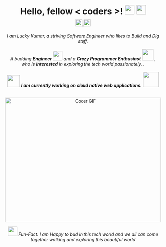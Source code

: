 <h1 align="center"><b>Hello, fellow &lt coders &gt! </b><img src="https://github.com/TheDudeThatCode/TheDudeThatCode/blob/master/Assets/Earth.gif" width="30px" height="30px"> <img src="https://user-images.githubusercontent.com/42378118/110234147-e3259600-7f4e-11eb-95be-0c4047144dea.gif" width="30">
<br>
<a href="https://www.linkedin.com/in/lucky-kumar-46b042176/">
  <img align="center" alt="Lucky @LinkedIN" width="22px" src="https://cdn.jsdelivr.net/npm/simple-icons@v3/icons/linkedin.svg" />
</a>
  <a href="mailto:luckykumar14520@gmail.com">
  <img align="center" alt="Lucky @Mail" width="22px" src="https://cdn.jsdelivr.net/npm/simple-icons@v3/icons/gmail.svg" />
</a>
</h1>

<p align="center">
  <em>
    I am Lucky Kumar, a striving Software Engineer who likes to Build and Dig stuff.  <br><br>
    A budding <b>Engineer</b> <img src="https://github.com/TheDudeThatCode/TheDudeThatCode/blob/master/Assets/Developer.gif" width="30px" height="30px"> and a <b>Crazy Programmer Enthusiast</b>&nbsp;<img src="https://github.com/TheDudeThatCode/TheDudeThatCode/blob/master/Assets/Designer.gif" width="36px" height="36px">&nbsp,<br>who is <b>interested</b> in exploring the tech world passionately.&nbsp.
  </em> 
  <br><br>
  <img src="https://media.giphy.com/media/WUlplcMpOCEmTGBtBW/giphy.gif" width="40"/>
  <b>
    <i>I am currently working on cloud native web applications.</i></b> 
  <img src="https://media.giphy.com/media/7j2hfyeVcDtf2/giphy.gif" width="50" /> 
  <br><br>
</p>


<p  align="center"><img src="https://media.giphy.com/media/SWoSkN6DxTszqIKEqv/giphy.gif" alt="Coder GIF" width="500" height="400"> 
  
  <p align="center">
  <em>
<img src="https://media.giphy.com/media/ObNTw8Uzwy6KQ/giphy.gif" width="30px" height="30px">&nbsp;Fun-Fact: I am Happy to bud in this tech world and we all can come together walking and exploring this beautiful world </em></p>
